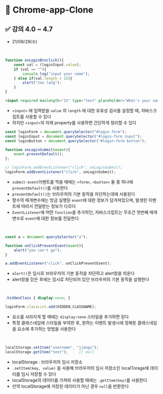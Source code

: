 # 📌 Chrome-app-Clone
## ✅ 강의 4.0 ~ 4.7
- 21/09/29(수) 

<br>

```javascript
function onLoginBtnclick(){
    const val = (loginInput.value);
    if (val == ""){
        console.log("input your name");
    } else if(val.length > 15){
        alert("too long");
    }
}
```
```html 
<input required maxlength="15" type="text" placeholder="What's your name">
```
- `<input>` 에 입력받을 `value` 의 `length` 에 대한 유효성 검사를 설정할 때, 자바스크립트를 사용할 수 있다
- 하지만 `<input>`의 자체 property를 사용하면 간단하게 정리할 수 있다
```javascript
const loginForm = document.querySelector("#login-form");
const loginInput = document.querySelector("#login-form input");
const loginButton = document.querySelector("#login-form button");

function onLoginSubmit(event){
    event.preventDefault();
};

// loginForm.addEventListener("click", onLoginSubmit);
loginForm.addEventListener("click", onLoginSubmit);
```
- `submit-event`이벤트를 막을 때에는 `<form>`, `<button>` 둘 중 하나에 `preventDefault()`를 사용한다
- `preventDefault()`는 브라우저의 기본 동작을 차단하는데에 사용된다
- 함수의 매개변수에는 방금 실행된 `event`에 대한 정보가 담겨져있으며, 발생한 이벤트에 따라서 전달받는 정보가 다르다
- `EventListener`에 어떤 `function`을 추가하던, 자바스크립트는 무조건 첫번째 매개변수로 `event`에 대한 정보를 전달한다
<br>

```javascript
const a = document.querySelector("a");

function onClickPreventEvent(event){
    alert("you can't go");
}

a.addEventListener("click", onClickPreventEvent);
```
- `alert()`은 임시로 브라우저의 기본 동작을 차단하고 alert창을 띄운다
- alert창을 닫은 후에는 임시로 차단되어 있던 브라우저의 기본 동작을 실행한다

<br>

```css
.hiddenClass { display:none; }
```
```javascript
loginForm.classList.add(HIDDEN_CLASSNAME);
```
- 요소를 사라지게 할 때에는 `display:none` 스타일을 추가하면 된다
- 특정 클래스네임에 스타일을 부여한 후, 원하는 이벤트 발생시에 정해둔 클래스네임을 요소에 추가하는 방법을 사용한다

<br>

```javascript
localStorage.setItem("username", "jjangu");
localStorage.getItem("test");     // null
```
- localStorage : 브라우저의 임시 저장소
- `.setItem(key, value)` 을 사용해 브라우저의 임시 저장소인 localTorage에 데이터를 임시 저장할 수 있다 
- localStorage의 데이터를 가져와 사용할 때에는 `.getItem(key)`를 사용한다
- 만약 localStorage에 저장된 데이터가 아닌 경우 `null`을 반환한다 

